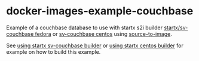 # docker-images-example-couchbase

Example of a couchbase database to use with startx s2i builder [startx/sv-couchbase fedora](https://hub.docker.com/r/startx/sv-couchbase) or [sv-couchbase centos](https://hub.docker.com/r/startx/sv-couchbase) using [source-to-image](https://github.com/openshift/source-to-image).

See [using startx sv-couchbase builder](https://github.com/startxfr/docker-images/blob/master/Services/couchbase/README.md#using-this-image-as-s2i-builder) or  [using startx centos builder](https://github.com/startxfr/docker-images/blob/centos7/Services/couchbase/README.md#using-this-image-as-s2i-builder) for example on how to build this example.